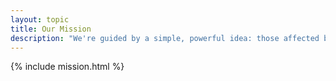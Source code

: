 ```yaml
---
layout: topic
title: Our Mission
description: "We're guided by a simple, powerful idea: those affected by life-altering policy decisions should have a seat at the table."
---
```

{% include mission.html %}
